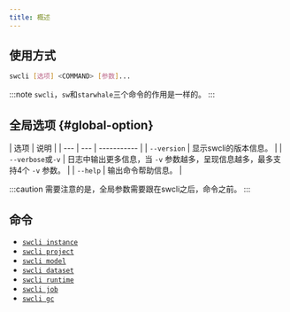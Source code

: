 ```yaml
---
title: 概述
---
```


## 使用方式

```bash
swcli [选项] <COMMAND> [参数]...
```

:::note
`swcli`，`sw`和`starwhale`三个命令的作用是一样的。
:::

## 全局选项 {#global-option}

| 选项 | 说明 |
| --- | --- | ----------- |
| `--version` | 显示swcli的版本信息。 |
| `--verbose`或`-v` | 日志中输出更多信息，当 `-v` 参数越多，呈现信息越多，最多支持4个 `-v` 参数。 |
| `--help` | 输出命令帮助信息。 |

:::caution
需要注意的是，全局参数需要跟在swcli之后，命令之前。
:::

## 命令

* [`swcli instance`](./instance.md)
* [`swcli project`](./project.md)
* [`swcli model`](./model.md)
* [`swcli dataset`](./dataset.md)
* [`swcli runtime`](./runtime.md)
* [`swcli job`](./job.md)
* [`swcli gc`](./utilities.md#gc)
